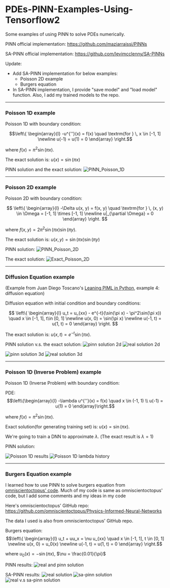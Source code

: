 # PDEs-PINN-Examples-Using-Tensorflow2

Some examples of using PINN to solve PDEs numerically.

PINN official implementation: https://github.com/maziarraissi/PINNs

SA-PINN official implementation: https://github.com/levimcclenny/SA-PINNs

Update: 

- Add SA-PINN implementation for below examples:
  - Poisson 2D example
  - Burgers equation
- In SA-PINN implementation, I provide "save model" and "load model" function. Also, I add my trained models to the repo.


----

### Poisson 1D example

Poisson 1D with boundary condition:

$$\left\{ 
    \begin{array}{l}
    -u^{''}(x) = f(x) \quad \textrm{for } \, x \in [-1, 1] \newline
    u(-1) = u(1) = 0
    \end{array}
    \right.$$


where $f(x) = \pi^2 \sin(\pi x)$.


The exact solution is: $u(x) = \sin(\pi x)$

PINN solution and the exact solution: ![PINN_Poisson_1D](Poisson%201D/results_for_test_set.png)

---

### Poisson 2D example

Poisson 2D with boundary condition:

$$
\left\{ 
    \begin{array}{l}
    -\Delta u(x, y) = f(x, y) \quad \textrm{for } \, (x, y) \in \Omega = [-1, 1] \times [-1, 1] \newline
    u|_{\partial \Omega} = 0
    \end{array}
\right.
$$


where $f(x, y) = 2\pi^2 \sin(\pi x)\sin(\pi y)$.

The exact solution is: $u(x, y) = \sin(\pi x) \sin(\pi y)$

PINN solution: ![PINN_Poisson_2D](Poisson%202D/output/u_pred.png)

The exact solution: ![Exact_Poisson_2D](Poisson%202D/output/u_exact.png)

---

### Diffusion Equation example

(Example from Juan Diego Toscano's [Leaning PIML in Python](https://github.com/jdtoscano94/Learning-Python-Physics-Informed-Machine-Learning-PINNs-DeepONets), example 4: diffusion equation)

Diffusion equation with initial condition and boundary conditions:


$$
\left\{ 
    \begin{array}{l}
    u_t = u_{xx} - e^{-t}(\sin(\pi x) - \pi^2\sin(\pi x)) \quad x \in [-1, 1], t\in [0, 1] \newline
    u(x, 0) = \sin(\pi x) \newline
    u(-1, t) = u(1, t) = 0
    \end{array}
\right.
$$

The exact solution is: $u(x, t) = e^{-t}\sin(\pi x)$.

PINN solution v.s. the exact solution: 
![pinn solution 2d](Diffusion%20Equation/pinn_solution_2d.png)
![real solution 2d](Diffusion%20Equation/real_solution_2d.png)

![pinn solution 3d](Diffusion%20Equation/pinn_solution_3d.png)
![real solution 3d](Diffusion%20Equation/real_solution_3d.png)

---

### Poisson 1D (Inverse Problem) example

Poisson 1D (Inverse Problem) with boundary condition:

PDE:
$$\left\{\begin{array}{l}
-\lambda u^{''}(x) = f(x) \quad x \in (-1, 1) \\
u(-1) = u(1) = 0
\end{array}\right.$$

where $f(x) = \pi^2 \sin(\pi x)$.

Exact solution(for generating training set) is: $u(x) = \sin(\pi x)$.

We're going to train a DNN to approximate $\lambda$. (The exact result is $\lambda = 1$)

PINN solution:

![Poisson 1D results](Poisson%201D%20Inverse%20Problem/model_results.png)
![Poisson 1D lambda history](Poisson%201D%20Inverse%20Problem/lambda_progress.png)

--- 

### Burgers Equation example

I learned how to use PINN to solve burgers equation from [omniscientoctopus' code](https://github.com/omniscientoctopus/Physics-Informed-Neural-Networks/blob/main/TensorFlow/Burgers%20Equation/Burgers_Equation.ipynb). Much of my code is same as omniscientoctopus' code, but I add some comments and my ideas in my code

Here's omniscientoctopus' GitHub repo: https://github.com/omniscientoctopus/Physics-Informed-Neural-Networks

The data I used is also from omniscientoctopus' GitHub repo.

Burgers equation:
$$\left\{
\begin{array}{l}
u_t + uu_x = \nu u_{xx} \quad x \in [-1, 1], t \in [0, 1] \newline
u(x, 0) = u_0(x) \newline
u(-1, t) = u(1, t) = 0
\end{array}
\right.$$

where $u_0(x) = -\sin(\pi x)$, $\nu = \frac{0.01}{\pi}$

PINN results: 
![real and pinn solution](Burgers%20Equation/outputs/real_and_pinn_solution.png)

SA-PINN results:
![real solution](Burgers%20Equation/outputs/exact_solution_3d.png)
![sa-pinn solution](Burgers%20Equation/outputs/sa-pinn_solution_3d.png)
![real v.s sa-pinn solution](Burgers%20Equation/outputs/real_and_sa-pinn_solution.png)



